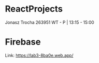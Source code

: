 # ReactProjects
Jonasz Trocha 263951 WT - P | 13:15 - 15:00

# Firebase
Link: https://lab3-8ba0e.web.app/ 
